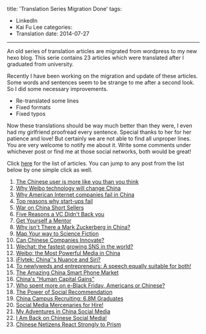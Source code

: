 title: 'Translation Series Migration Done'
tags:
 - LinkedIn
 - Kai Fu Lee
categories:
 - Translation
date: 2014-07-27
---

An old series of translation articles are migrated from wordpress to my new hexo blog. This serie contains 23 articles which were translated after I graduated from university. 

Recently I have been working on the migration and update of these articles. Some words and sentences seem to be strange to me after a second look. So I did some necessary improvements. 

* Re-translated some lines
* Fixed formats 
* Fixed typos
  
Now these translations should be way much better than they were, I even had my girlfriend proofread every sentence. Special thanks to her for her patience and love! But certainly we are not able to find all unproper lines. You are very welcome to notify me about it. Write some comments under whichever post or find me at those social networks, both would be great! 

Click [here](http://freetymekiyan.github.io/tags/Kai-Fu-Lee/) for the list of articles. You can jump to any post from the list below by one simple click as well.  

1. [The Chinese user is more like you than you think](/2013/07/26/translation/kaifulee-1/)
2. [Why Weibo technology will change China](/2013/08/02/translation/kaifulee-2/)
3. [Why American Internet companies fail in China](/2013/08/03/translation/kaifulee-3/)
4. [Top reasons why start-ups fail](/2013/08/04/translation/kaifulee-4/)
5. [War on China Short Sellers](/2012/10/20/translation/kaifulee-5/)
6. [Five Reasons a VC Didn't Back you](/2012/10/21/translation/kaifulee-6/)
7. [Get Yourself a Mentor](/2012/10/22/translation/kaifulee-7/)
8. [Why isn't There a Mark Zuckerberg in China?](/2012/10/29/translation/kaifulee-8/)
9. [Map Your way to Science Fiction](/2012/11/04/translation/kaifulee-9/)
10. [Can Chinese Companies Innovate?](/2012/11/13/translation/kaifulee-10/)
11. [Wechat: the fastest growing SNS in the world?](/2013/05/05/translation/kaifulee-11/)
12. [Weibo: the Most Powerful Media in China](/2013/07/04/translation/kaifulee-12/)
13. [iFlytek: China''s Nuance and Siri?](/2013/07/05/translation/kaifulee-13/)
14. [To newlyweds and entrepreneurs: A speech equally suitable for both!](/2013/07/06/translation/kaifulee-14/)
15. [The Amazing China Smart Phone Market](/2013/07/11/translation/kaifulee-15/)
16. [China's "Human Capital Gains"](/2013/07/14/translation/kaifulee-16/)
17. [Who spent more on e-Black Friday, Americans or Chinese?](/2013/07/16/translation/kaifulee-17/)
18. [The Power of Social Recommendation](/2013/07/17/translation/kaifulee-18/)
19. [China Campus Recruiting: 6.8M Graduates](/2013/07/18/translation/kaifulee-19/)
20. [Social Media Mercenaries for Hire!](/2013/07/23/translation/kaifulee-20/)
21. [My Adventures in China Social Media](/2013/07/23/translation/kaifulee-21/)
22. [I Am Back on Chinese Social Media!](/2013/08/05/translation/kaifulee-22/)
23. [Chinese Netizens React Strongly to Prism](/2013/08/06/translation/kaifulee-23/)
